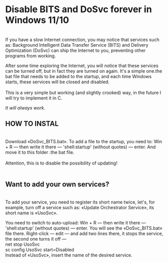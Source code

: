 <h1> Disable BITS and DoSvc forever in Windows 11/10 </h1> <br>
If you have a slow Internet connection, you may notice that services such as: Background Intelligent Data Transfer Service (BITS) and Delivery Optimization (DoSvc) can ship the Internet to you, preventing other programs from working.

After some time exploring the Internet, you will notice that these services can be turned off, but in fact they are turned on again. It's a simple one.the bat file that needs to be added to the startup, and each time Windows starts, these services will be closed and disabled.
<br>
<br>This is a very simple but working (and slightly crooked) way, in the future I will try to implement it in C.

<i> It will always work. </i>

<h2> HOW TO INSTAL </h2><br>
Download «DoSvc_BITS.bat». To add a file to the startup, you need to: Win + R — then write it there — 'shell:startup' (without quotes) — enter. And move it to this folder .the bat file.
<br>
<br>
Attention, this is to disable the possibility of updating!
<br>
<br>
<h2> Want to add your own services? </h2> <br>
To add your service, you need to register its short name twice, let's, for example, turn off a service such as: «Update Orchestrator Service», its short name is «UsoSvc».

You need to switch to auto-upload: Win + R — then write it there — 'shell:startup' (without quotes) — enter. You will see the «DoSvc_BITS.bat» file there. Right-click — edit — and add two lines there, it stops the service, the second one turns it off —
<br> net stop UsoSvc
<br> sc config UsoSvc start=Disabled
<br> Instead of «UsoSvc», insert the name of the desired service.
